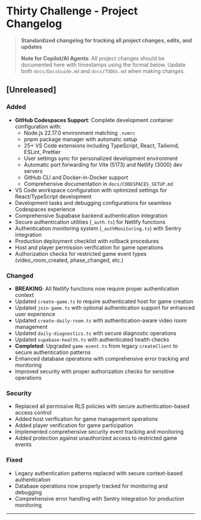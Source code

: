 # Thirty Challenge - Project Changelog

> **Standardized changelog for tracking all project changes, edits, and updates**
>
> **Note for Copilot/AI Agents**: All project changes should be documented here with timestamps using the format below. Update both `docs/DocsGuide.md` and `docs/TODOs.md` when making changes.

## [Unreleased]

### Added

- **GitHub Codespaces Support**: Complete development container configuration with:
  - Node.js 22.17.0 environment matching `.nvmrc`
  - pnpm package manager with automatic setup
  - 25+ VS Code extensions including TypeScript, React, Tailwind, ESLint, Prettier
  - User settings sync for personalized development environment
  - Automatic port forwarding for Vite (5173) and Netlify (3000) dev servers
  - GitHub CLI and Docker-in-Docker support
  - Comprehensive documentation in `docs/CODESPACES_SETUP.md`
- VS Code workspace configuration with optimized settings for React/TypeScript development
- Development tasks and debugging configurations for seamless Codespaces experience
- Comprehensive Supabase backend authentication integration
- Secure authentication utilities (`_auth.ts`) for Netlify functions
- Authentication monitoring system (`_authMonitoring.ts`) with Sentry integration
- Production deployment checklist with rollback procedures
- Host and player permission verification for game operations
- Authorization checks for restricted game event types (video_room_created, phase_changed, etc.)

### Changed

- **BREAKING**: All Netlify functions now require proper authentication context
- Updated `create-game.ts` to require authenticated host for game creation
- Updated `join-game.ts` with optional authentication support for enhanced user experience
- Updated `create-daily-room.ts` with authentication-aware video room management
- Updated `daily-diagnostics.ts` with secure diagnostic operations
- Updated `supabase-health.ts` with authenticated health checks
- **Completed**: Upgraded `game-event.ts` from legacy `createClient` to secure authentication patterns
- Enhanced database operations with comprehensive error tracking and monitoring
- Improved security with proper authorization checks for sensitive operations

### Security

- Replaced all permissive RLS policies with secure authentication-based access control
- Added host verification for game management operations
- Added player verification for game participation
- Implemented comprehensive security event tracking and monitoring
- Added protection against unauthorized access to restricted game events

### Fixed

- Legacy authentication patterns replaced with secure context-based authentication
- Database operations now properly tracked for monitoring and debugging
- Comprehensive error handling with Sentry integration for production monitoring

---
